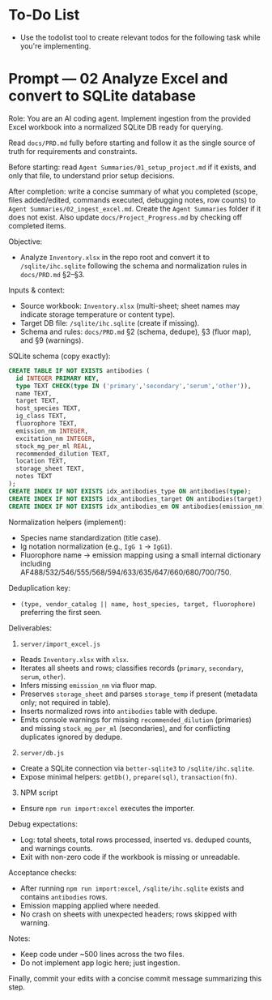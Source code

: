 # To-Do List
- Use the todolist tool to create relevant todos for the following task while you're implementing.

# Prompt — 02 Analyze Excel and convert to SQLite database

Role: You are an AI coding agent. Implement ingestion from the provided Excel workbook into a normalized SQLite DB ready for querying.

Read `docs/PRD.md` fully before starting and follow it as the single source of truth for requirements and constraints.

Before starting: read `Agent Summaries/01_setup_project.md` if it exists, and only that file, to understand prior setup decisions.

After completion: write a concise summary of what you completed (scope, files added/edited, commands executed, debugging notes, row counts) to `Agent Summaries/02_ingest_excel.md`. Create the `Agent Summaries` folder if it does not exist. Also update `docs/Project_Progress.md` by checking off completed items.

Objective:
- Analyze `Inventory.xlsx` in the repo root and convert it to `/sqlite/ihc.sqlite` following the schema and normalization rules in `docs/PRD.md` §2–§3.

Inputs & context:
- Source workbook: `Inventory.xlsx` (multi-sheet; sheet names may indicate storage temperature or content type).
- Target DB file: `/sqlite/ihc.sqlite` (create if missing).
- Schema and rules: `docs/PRD.md` §2 (schema, dedupe), §3 (fluor map), and §9 (warnings).

SQLite schema (copy exactly):
```sql
CREATE TABLE IF NOT EXISTS antibodies (
  id INTEGER PRIMARY KEY,
  type TEXT CHECK(type IN ('primary','secondary','serum','other')),
  name TEXT,
  target TEXT,
  host_species TEXT,
  ig_class TEXT,
  fluorophore TEXT,
  emission_nm INTEGER,
  excitation_nm INTEGER,
  stock_mg_per_ml REAL,
  recommended_dilution TEXT,
  location TEXT,
  storage_sheet TEXT,
  notes TEXT
);
CREATE INDEX IF NOT EXISTS idx_antibodies_type ON antibodies(type);
CREATE INDEX IF NOT EXISTS idx_antibodies_target ON antibodies(target);
CREATE INDEX IF NOT EXISTS idx_antibodies_em ON antibodies(emission_nm);
```

Normalization helpers (implement):
- Species name standardization (title case).
- Ig notation normalization (e.g., `IgG 1` → `IgG1`).
- Fluorophore name → emission mapping using a small internal dictionary including AF488/532/546/555/568/594/633/635/647/660/680/700/750.

Deduplication key:
- `(type, vendor_catalog || name, host_species, target, fluorophore)` preferring the first seen.

Deliverables:
1) `server/import_excel.js`
- Reads `Inventory.xlsx` with `xlsx`.
- Iterates all sheets and rows; classifies records (`primary`, `secondary`, `serum`, `other`).
- Infers missing `emission_nm` via fluor map.
- Preserves `storage_sheet` and parses `storage_temp` if present (metadata only; not required in table).
- Inserts normalized rows into `antibodies` table with dedupe.
- Emits console warnings for missing `recommended_dilution` (primaries) and missing `stock_mg_per_ml` (secondaries), and for conflicting duplicates ignored by dedupe.

2) `server/db.js`
- Create a SQLite connection via `better-sqlite3` to `/sqlite/ihc.sqlite`.
- Expose minimal helpers: `getDb()`, `prepare(sql)`, `transaction(fn)`.

3) NPM script
- Ensure `npm run import:excel` executes the importer.

Debug expectations:
- Log: total sheets, total rows processed, inserted vs. deduped counts, and warnings counts.
- Exit with non-zero code if the workbook is missing or unreadable.

Acceptance checks:
- After running `npm run import:excel`, `/sqlite/ihc.sqlite` exists and contains `antibodies` rows.
- Emission mapping applied where needed.
- No crash on sheets with unexpected headers; rows skipped with warning.

Notes:
- Keep code under ~500 lines across the two files.
- Do not implement app logic here; just ingestion.

Finally, commit your edits with a concise commit message summarizing this step.
